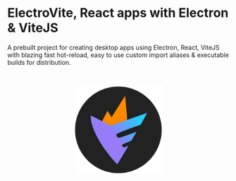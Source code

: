# ElectroVite, React apps with Electron & ViteJS

A prebuilt project for creating desktop apps using Electron, React, ViteJS with blazing fast hot-reload, easy to use custom import aliases & executable builds for distribution.

<br />

<p align="center">
<img src="assets/electrovite-round.png" width="200" />
</p>
